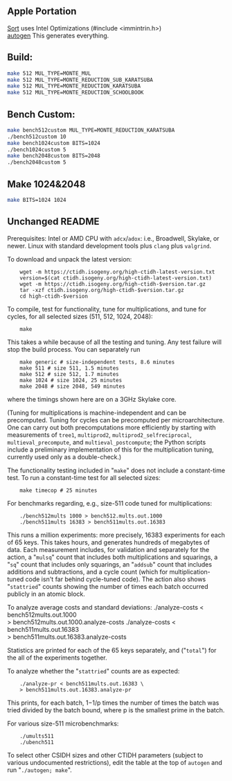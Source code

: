 ## Apple Portation
[Sort](/high-ctidh-20210523/int32_sort.c) uses Intel Optimizations (#include <immintrin.h>) <br>
[autogen](/high-ctidh-20210523/autogen) This generates everything.

## Build:
```bash
make 512 MUL_TYPE=MONTE_MUL
make 512 MUL_TYPE=MONTE_REDUCTION_SUB_KARATSUBA
make 512 MUL_TYPE=MONTE_REDUCTION_KARATSUBA
make 512 MUL_TYPE=MONTE_REDUCTION_SCHOOLBOOK
```

## Bench Custom:
```bash
make bench512custom MUL_TYPE=MONTE_REDUCTION_KARATSUBA
./bench512custom 10
make bench1024custom BITS=1024
./bench1024custom 5    
make bench2048custom BITS=2048
./bench2048custom 5
```

## Make 1024&2048
```bash
make BITS=1024 1024

```

## Unchanged README

Prerequisites: Intel or AMD CPU with `adcx`/`adox`: i.e., Broadwell,
Skylake, or newer. Linux with standard development tools plus `clang`
plus `valgrind`.

To download and unpack the latest version:

        wget -m https://ctidh.isogeny.org/high-ctidh-latest-version.txt
        version=$(cat ctidh.isogeny.org/high-ctidh-latest-version.txt)
        wget -m https://ctidh.isogeny.org/high-ctidh-$version.tar.gz
        tar -xzf ctidh.isogeny.org/high-ctidh-$version.tar.gz
        cd high-ctidh-$version

To compile, test for functionality, tune for multiplications, and tune
for cycles, for all selected sizes (511, 512, 1024, 2048):

        make

This takes a while because of all the testing and tuning. Any test
failure will stop the build process. You can separately run

        make generic # size-independent tests, 8.6 minutes
        make 511 # size 511, 1.5 minutes
        make 512 # size 512, 1.7 minutes
        make 1024 # size 1024, 25 minutes
        make 2048 # size 2048, 549 minutes

where the timings shown here are on a 3GHz Skylake core.

(Tuning for multiplications is machine-independent and can be
precomputed. Tuning for cycles can be precomputed per microarchitecture.
One can carry out both precomputations more efficiently by starting with
measurements of `tree1`, `multiprod2`, `multiprod2_selfreciprocal`,
`multieval_precompute`, and `multieval_postcompute`; the Python scripts
include a preliminary implementation of this for the multiplication
tuning, currently used only as a double-check.)

The functionality testing included in "`make`" does not include a
constant-time test. To run a constant-time test for all selected sizes:

        make timecop # 25 minutes

For benchmarks regarding, e.g., size-511 code tuned for multiplications:

        ./bench512mults 1000 > bench512.mults.out.1000
        ./bench511mults 16383 > bench511mults.out.16383

This runs a million experiments: more precisely, 16383 experiments for
each of 65 keys. This takes hours, and generates hundreds of megabytes
of data. Each measurement includes, for validation and separately for
the action, a "`mulsq`" count that includes both multiplications and
squarings, a "`sq`" count that includes only squarings, an "`addsub`"
count that includes additions and subtractions, and a cycle count (which
for multiplication-tuned code isn't far behind cycle-tuned code). The
action also shows "`stattried`" counts showing the number of times each
batch occurred publicly in an atomic block.

To analyze average costs and standard deviations:
        ./analyze-costs < bench512mults.out.1000 \
        > bench512mults.out.1000.analyze-costs
        ./analyze-costs < bench511mults.out.16383 \
        > bench511mults.out.16383.analyze-costs

Statistics are printed for each of the 65 keys separately, and
("`total`") for the all of the experiments together.

To analyze whether the "`stattried`" counts are as expected:

        ./analyze-pr < bench511mults.out.16383 \
        > bench511mults.out.16383.analyze-pr

This prints, for each batch, 1−1/p times the number of times the batch
was tried divided by the batch bound, where p is the smallest prime in
the batch.

For various size-511 microbenchmarks:

        ./umults511
        ./ubench511

To select other CSIDH sizes and other CTIDH parameters (subject to
various undocumented restrictions), edit the table at the top of
`autogen` and run "`./autogen; make`".
